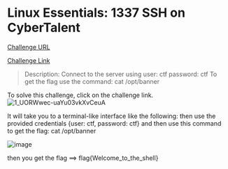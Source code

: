 **Linux Essentials: 1337 SSH on CyberTalent**
===================  

[Challenge URL](https://cybertalents.com/learn/linux-essentials/1-operating-system-introduction/challenges/1337-ssh)

[Challenge Link](http://wlem4m236m6igv016dv92dki4zlgmdvwd04nf1z5-web.cybertalentslabs.com/)  

> Description: Connect to the server using
> user: ctf
> password: ctf
> To get the flag use the command: cat /opt/banner

To solve this challenge, click on the challenge link.
![1_UORWwec-uaYu03vkXvCeuA](https://user-images.githubusercontent.com/78828566/169412463-805640b8-16d4-4929-8d99-4ed5eca711bf.png)


It will take you to a terminal-like interface like the following:
then use the provided credentials {user: ctf, password: ctf} and then use this command to get the flag: cat /opt/banner

![image](https://user-images.githubusercontent.com/78828566/169412688-0907d77c-7a7b-48e4-8a85-4f7d7f854766.png)

then you get the flag ==> flag{Welcome_to_the_shell}

